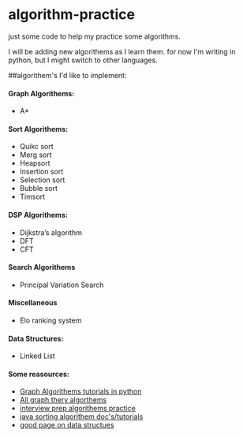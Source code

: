 # algorithm-practice
just some code to help my practice some algorithms.

I will be adding new algorithems as I learn them. for now I'm writing in python, but I might switch to other languages. 


##algorithem's I'd like to implement: 

#### Graph Algorithems: 
  * A*
  
#### Sort Algorithems: 
  * Quikc sort
  * Merg sort
  * Heapsort
  * Insertion sort
  * Selection sort
  * Bubble sort
  * Timsort

#### DSP Algorithems: 
  * Dijkstra’s algorithm
  * DFT
  * CFT
  

#### Search Algorithems
 * Principal Variation Search


#### Miscellaneous
 * Elo ranking system
 
#### Data Structures:
 * Linked List


#### Some reasources: 
  * [Graph Algorithems tutorials in python](http://www.redblobgames.com/)
  * [All graph thery algorthems](https://en.wikipedia.org/wiki/Category:Graph_algorithms)
  * [interview prep algorithems practice](http://www.programcreek.com/2012/11/top-10-algorithms-for-coding-interview/)
  * [java sorting algorithem doc's/tutorials](http://www.java2novice.com/java-sorting-algorithms/)
  * [good page on data structues](https://www.topcoder.com/community/data-science/data-science-tutorials/data-structures/)
